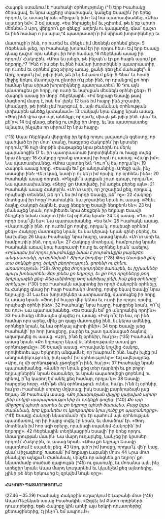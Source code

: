 
Հակոբն ստանում է Իսահակի օրհնությունը
(^1) Երբ Իսահակը ծերացավ, եւ նրա աչքերը տկարացան, կանչեց Եսավին՝ իր երեց որդուն, եւ ասաց նրան. «Որդյա՛կ
իմ»։ Եվ նա պատասխանեց. «Ահա այստեղ եմ»։ 2 Եվ ասաց. «Ես ծերացել եմ եւ չգիտեմ, թե ե՛րբ պիտի մեռնեմ։ 3 Արդ,
վերցրո՛ւ քո զենքը՝ աղեղն ու կապարճը, գնա՛ դաշտ եւ ինձ համար ո՛րս արա,^4 պատրաստի՛ր իմ սիրած խորտիկները եւ


մատուցի՛ր ինձ, որ ուտեմ եւ մինչեւ իմ մեռնելն օրհնեմ քեզ»։ 5 Ռեբեկան լսեց, որ Իսահակը խոսում էր իր որդու հետ։ Եվ
երբ Եսավը գնաց դաշտ՝ որս անելու իր հոր համար,^6 Ռեբեկան ասաց իր որդուն՝ Հակոբին. «Ահա ես լսեցի, թե ինչպե՛ս
էր քո հայրն ասում քո եղբորը.^7 “Ինձ ո՛րս բեր եւ ինձ համար խորտիկնե՛ր պատրաստիր, որ ուտեմ եւ օրհնեմ քեզ Տիրոջ
առաջ, քանի դեռ չեմ մահացել”։ 8 Արդ, որդյա՛կ իմ, լսի՛ր ինձ, թե ի՛նչ եմ ասում քեզ։ 9 Գնա՛ եւ հոտի միջից երկու մատղաշ
ու ընտիր ո՛ւլ բեր ինձ, որ դրանցով քո հոր համար նրա սիրած խորտիկները պատրաստեմ։ 10 Դու այն կմատուցես քո
հորը, որ ուտի եւ նախքան մեռնելն օրհնի քեզ»։ 11 Հակոբն ասաց իր մորը՝ Ռեբեկային. «Իմ եղբայր Եսավը թավ մազերով
մարդ է, իսկ ես՝ լերկ։ 12 Եթե իմ հայրը ինձ շոշափի, կհամարի, թե իրեն չեմ հարգում, եւ այն ժամանակ օրհնության
փոխարեն անեծք կստանամ»։ 13 Սակայն նրա մայրը նրան ասաց. «Թող ինձ վրա գա այդ անեծքը, որդյա՛կ, միայն թե
լսի՛ր ինձ. գնա՛ եւ բե՛ր»։ 14 Եվ գնաց, բերեց ու տվեց իր մորը, եւ նա պատրաստեց այնպես, ինչպես որ սիրում էր նրա հայրը։

(^15) Ապա Ռեբեկան վերցրեց իր երեց որդու լավագույն զգեստը, որ պահված էր իր մոտ՝ տանը, հագցրեց Հակոբին՝ իր
կրտսեր որդուն,^16 ուլի մորթին փաթաթեց նրա թեւերին ու մերկ պարանոցին 17 եւ իր պատրաստած խորտիկներն ու հացը
տվեց նրա ձեռքը։ 18 Հակոբը դրանք տարավ իր հորն ու ասաց. «Հա՛յր իմ»։ Նա պատասխանեց. «Ահա այստեղ եմ։ Դու
ո՞վ ես, որդյա՛կ»։ 19 Հակոբն ասաց հորը. «Եսավն եմ՝ քո անդրանիկը։ Արեցի այն, ինչ ասացիր ինձ։ Վե՛ր կաց, նստի՛ր ու
կե՛ր իմ որսից, որ օրհնես ինձ»։ 20 Իսահակն ասաց որդուն. «Ինչպե՞ս այդքան շուտ գտար, որդյա՛կ»։ Նա պատասխանեց.
«Տերը՝ քո Աստվածը, իմ առջեւ բերեց այն»։ 21 Իսահակն ասաց Հակոբին. «Մո՛տ արի, որ շոշափեմ քեզ, որդյա՛կ, որպեսզի
տեսնեմ, թե դո՞ւ ես իմ որդի Եսավը, թե՞ ոչ»։ 22 Հակոբը մոտեցավ իր հորը՝ Իսահակին. նա շոշափեց նրան ու ասաց.
«Թեեւ ձայնը Հակոբի ձայնն է, բայց ձեռքերը Եսավի ձեռքերն են»։ 23 Եվ չճանաչեց նրան, որովհետեւ նրա ձեռքերն իր
եղբայր Եսավի ձեռքերի նման մազոտ էին։ Եվ օրհնեց նրան։ 24 Եվ ասաց. «Դու իմ որդի Եսա՞վն ես»։ Նա պատասխանեց.
«Ես եմ»։ 25 Իսահակն ասաց. «Մատուցի՛ր ինձ, որ ուտեմ քո որսից, որդյա՛կ, որպեսզի օրհնեմ քեզ»։ Հակոբը մատուցեց
նրան, եւ նա կերավ։ Նրան գինի բերեց, եւ նա խմեց։ 26 Ապա Իսահակը՝ նրա հայրը, ասաց նրան. «Մո՛տ արի եւ համբուրի՛ր
ինձ, որդյա՛կ»։ 27 Հակոբը մոտեցավ, համբուրեց նրան։ Իսահակն առավ նրա հագուստի հոտը եւ օրհնեց նրան՝ ասելով.
_«Իրապես իմ որդու բուրմունքը
նման է բուրմունքին բարեբեր անդաստանի,
որ օրհնված է Տիրոջ կողմից։_
(^28) _Թող Աստված քեզ տա երկնքի ցող,
երկրի բերրիություն, ցորենի ու գինու առատություն։_
(^29) _Թող քեզ ժողովուրդներ ծառայեն,
եւ իշխաններ գլուխ խոնարհեն։
Տեր լինես քո եղբորը,
եւ քո հոր որդիները թող երկրպագեն քեզ։
Քեզ անիծողը թող անիծյալ լինի,
իսկ քեզ օրհնողը՝ օրհնյալ»։_
(^30) Երբ Իսահակն ավարտեց իր որդի Հակոբին օրհնելը, եւ Հակոբը գնաց իր հայր Իսահակի մոտից, որսից եկավ
Եսավը՝ նրա եղբայրը։ 31 Նա եւս խորտիկներ պատրաստեց, մատուցեց իր հորը եւ ասաց նրան. «Թող իմ հայրը վեր կենա
եւ ուտի իր որդու որսից, որպեսզի օրհնի ինձ»։ 32 Իսահակը՝ նրա հայրը, հարցրեց նրան. «Ո՞վ ես դու»։ Նա
պատասխանեց. «Ես Եսավն եմ՝ քո անդրանիկ որդին»։ 33 Իսահակը մեծապես ցնցվեց ու ասաց. «Իսկ ո՞վ էր նա, որ ինձ
համար որս արեց, մինչ քո գալը մատուցեց ինձ, եւ կերա ամենից, օրհնեցի նրան, եւ նա օրհնյալ պիտի լինի»։ 34 Երբ Եսավը
լսեց Իսահակի՝ իր հոր խոսքերը, բարձր եւ շատ դառնացած ձայնով աղաղակեց ու ասաց. «Արդ, ի՛նձ էլ օրհնիր, հա՛յր»։
(^35) Իսահակն ասաց նրան. «Քո եղբայրը եկավ եւ նենգությամբ առավ քո օրհնությունը»։ 36 Եսավն ասաց. «Իրավամբ
կոչվեց Հակոբ, որովհետեւ այս երկրորդ անգամն է, որ խաբում է ինձ. նախ խլեց իմ անդրանիկությունը, իսկ այժմ՝ իմ
օրհնությունը»։ Եվ ավելացրեց. «Արդ, ոչ մի օրհնություն չթողեցի՞ր ինձ, հա՛յր»։ 37 Իսահակը նրան պատասխանեց.
«Քանի որ նրան քեզ տեր դարձրի եւ քո բոլոր եղբայրներին՝ նրան ծառաներ, եւ նրան ապահովեցի ցորենով ու գինով,
ի՞նչ կարող եմ անել քեզ համար, որդյա՛կ»։ 38 Եսավը հարցրեց հորը. «Մի՞թե մեկ օրհնություն ունես, հա՛յր. ի՛նձ էլ օրհնիր,
հա՛յր»։ Իսահակի սիրտը մղկտաց, իսկ Եսավը բարձրաձայն լաց եղավ։ 39 Իսահակն ասաց.
_«Քո բնակության վայրը կախված պիտի լինի
երկրի պարարտությունից եւ երկնքի ցողից։_
(^40) _Քո սրի միջոցով պիտի ապրես
եւ քո եղբորը պիտի ծառայես։
Բայց կգա ժամանակ, երբ կքանդես
ու կթոթափես նրա լուծը քո պարանոցից»։_
(^41) Եսավը Հակոբի նկատմամբ ոխ էր պահում այն օրհնության պատճառով, որ իր հայրը տվել էր նրան, եւ մտածում
էր. «Թող մոտենան իմ հոր սգի օրերը, որպեսզի սպանեմ Հակոբին՝ իմ եղբորը»։ 42 Ռեբեկային տեղեկացրին Եսավի՝ իր
երեց որդու մտադրության մասին։ Նա մարդ ուղարկեց, կանչեց իր կրտսեր որդուն՝ Հակոբին, ու ասաց նրան. «Ահա քո
եղբայր Եսավը սպառնում է սպանել քեզ։ 43 Արդ, լսի՛ր իմ խոսքը, որդյա՛կ. վե՛ր կաց, գնա՛ Միջագետք՝ Խառան՝ իմ եղբայր
Լաբանի մոտ։ 44 Նրա մոտ բնակվիր այնքա՛ն ժամանակ, մինչեւ որ անցնեն քո եղբոր՝ քո նկատմամբ տածած զայրույթն
(^45) ու ցասումը, եւ մոռանա այն, ինչ արեցիր նրան։ Ապա մարդ կուղարկեմ եւ կկանչեմ քեզ այնտեղից. չլինի թե ձեր
երկուսից էլ զրկվեմ նույն օրը»։

#### ՀԱԿՈԲԻ ՊԱՏՄՈՒԹՅՈՒՆԸ

(27.46 – 35.29)
Իսահակը Հակոբին ուղարկում է Լաբանի մոտ
(^46) Ապա Ռեբեկան ասաց Իսահակին. «Զզվել եմ Քետի որդիների դուստրերից։ Եթե Հակոբը կին առնի այս երկրի
դուստրերից՝ քետացիներից, էլ ինչո՞ւ եմ ապրում»։

